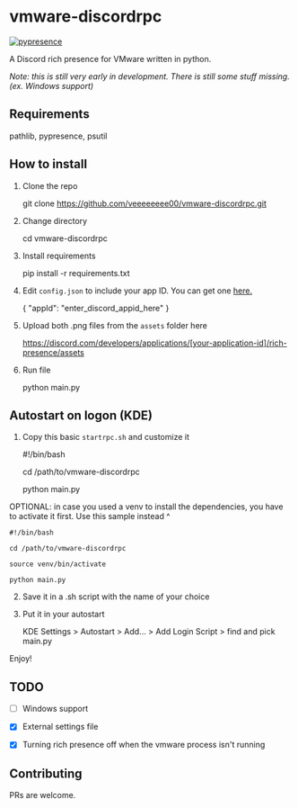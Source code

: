 
  

#  vmware-discordrpc

[![pypresence](https://img.shields.io/badge/using-pypresence-00bb88.svg?style=for-the-badge&logo=discord&logoWidth=20)](https://github.com/qwertyquerty/pypresence)

  

A Discord rich presence for VMware written in python.

  

*Note: this is still very early in development. There is still some stuff missing. (ex. Windows support)*

##  Requirements

  

pathlib, pypresence, psutil

  

##  How to install

1. Clone the repo

  

    git clone https://github.com/veeeeeeee00/vmware-discordrpc.git

  

2. Change directory

  

    cd vmware-discordrpc

  

3. Install requirements

  

    pip install -r requirements.txt

  

4. Edit `config.json` to include your app ID. You can get one [here.](https://discord.com/developers/)

  

    {
    "appId": "enter_discord_appid_here"
    }

  

5. Upload both .png files from the `assets` folder here

  

    https://discord.com/developers/applications/[your-application-id]/rich-presence/assets

  

6. Run file

  

    python main.py

  
  

##  Autostart on logon (KDE)

  

1. Copy this basic `startrpc.sh` and customize it

  

    #!/bin/bash
    
    cd /path/to/vmware-discordrpc
    
    python main.py

  

OPTIONAL: in case you used a venv to install the dependencies, you have to activate it first. Use this sample instead
^
  

    #!/bin/bash
    
    cd /path/to/vmware-discordrpc
    
    source venv/bin/activate
    
    python main.py

  

2. Save it in a .sh script with the name of your choice

  

3. Put it in your autostart

  

    KDE Settings > Autostart > Add... > Add Login Script > find and pick main.py

  

Enjoy!

  

##  TODO

  

- [ ] Windows support

-  [x] External settings file

-  [x] Turning rich presence off when the vmware process isn't running

##  Contributing

PRs are welcome.
